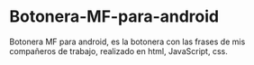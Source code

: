 # Botonera-MF-para-android
Botonera MF para android, es la botonera con las frases de mis compañeros de trabajo, realizado en html, JavaScript, css.
